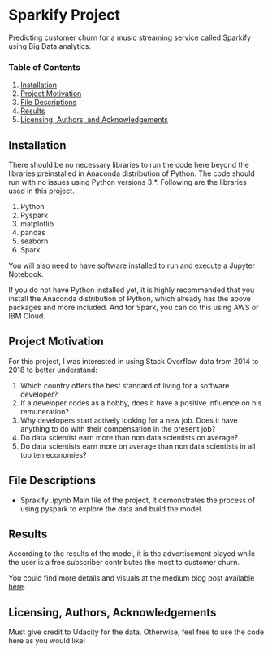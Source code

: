 # Sparkify Project

Predicting customer churn for a music streaming service called Sparkify using Big Data analytics.

### Table of Contents

1. [Installation](#installation)
2. [Project Motivation](#motivation)
3. [File Descriptions](#files)
4. [Results](#results)
5. [Licensing, Authors, and Acknowledgements](#licensing)

## Installation <a name="installation"></a>

There should be no necessary libraries to run the code here beyond the libraries preinstalled in Anaconda distribution of Python.  The code should run with no issues using Python versions 3.*. Following are the libraries used in this project.

1. Python
2. Pyspark
3. matplotlib
4. pandas
5. seaborn
6. Spark

You will also need to have software installed to run and execute a Jupyter Notebook.

If you do not have Python installed yet, it is highly recommended that you install the Anaconda distribution of Python, which already has the above packages and more included. And for Spark, you can do this using AWS or IBM Cloud.


## Project Motivation<a name="motivation"></a>

For this project, I was interested in using Stack Overflow data from 2014 to 2018 to better understand:

1. Which country offers the best standard of living for a software developer?
2. If a developer codes as a hobby, does it have a positive influence on his remuneration?
3. Why developers start actively looking for a new job. Does it have anything to do with their compensation in the present job?
4. Do data scientist earn more than non data scientists on average?
5. Do data scientists earn more on average than non data scientists in all top ten economies?


## File Descriptions <a name="files"></a>

* Sprakify .ipynb Main file of the project, it demonstrates the process of using pyspark to explore the data and build the model.

## Results<a name="results"></a>

According to the results of the model, it is the advertisement played while the user is a free subscriber contributes the most to customer churn. 

You could find more details and visuals at the medium blog post available [here](https://medium.com/@karvsmech/understanding-customer-churn-2a07a639720f).

## Licensing, Authors, Acknowledgements<a name="licensing"></a>

Must give credit to Udacity for the data. Otherwise, feel free to use the code here as you would like!

